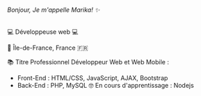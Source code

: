 ###### Bonjour, Je m'appelle Marika! ✨

💻 Développeuse web 💻

📍 Île-de-France, France 🇫🇷

📚 Titre Professionnel Développeur Web et Web Mobile : 
- Front-End : HTML/CSS, JavaScript, AJAX, Bootstrap
- Back-End : PHP, MySQL
🤓 En cours d'apprentissage : Nodejs
